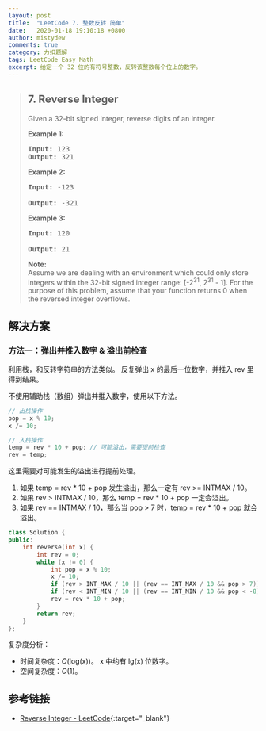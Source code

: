 ```yaml
---
layout: post
title:  "LeetCode 7. 整数反转 简单"
date:   2020-01-18 19:10:18 +0800
author: mistydew
comments: true
category: 力扣题解
tags: LeetCode Easy Math
excerpt: 给定一个 32 位的有符号整数，反转该整数每个位上的数字。
---
```

> ## 7. Reverse Integer
> 
> Given a 32-bit signed integer, reverse digits of an integer.
> 
> **Example 1:**
> 
> <pre>
> <strong>Input:</strong> 123
> <strong>Output:</strong> 321
> </pre>
> 
> **Example 2:**
> 
> <pre>
> <strong>Input:</strong> -123<br>
> <strong>Output:</strong> -321
> </pre>
> 
> **Example 3:**
> 
> <pre>
> <strong>Input:</strong> 120<br>
> <strong>Output:</strong> 21
> </pre>
> 
> **Note:**<br>
> Assume we are dealing with an environment which could only store integers
> within the 32-bit signed integer range: [-2<sup>31</sup>,  2<sup>31</sup> -
> 1]. For the purpose of this problem, assume that your function returns 0 when
> the reversed integer overflows.

## 解决方案

### 方法一：弹出并推入数字 & 溢出前检查

利用栈，和反转字符串的方法类似。
反复弹出 x 的最后一位数字，并推入 rev 里得到结果。

不使用辅助栈（数组）弹出并推入数字，使用以下方法。

```cpp
// 出栈操作
pop = x % 10;
x /= 10;

// 入栈操作
temp = rev * 10 + pop; // 可能溢出，需要提前检查
rev = temp;
```

这里需要对可能发生的溢出进行提前处理。
1. 如果 temp = rev * 10 + pop 发生溢出，那么一定有 rev >= INTMAX / 10。
2. 如果 rev > INTMAX / 10，那么 temp = rev * 10 + pop 一定会溢出。
3. 如果 rev == INTMAX / 10，那么当 pop > 7 时，temp = rev * 10 + pop 就会溢出。

```cpp
class Solution {
public:
    int reverse(int x) {
        int rev = 0;
        while (x != 0) {
            int pop = x % 10;
            x /= 10;
            if (rev > INT_MAX / 10 || (rev == INT_MAX / 10 && pop > 7)) return 0;
            if (rev < INT_MIN / 10 || (rev == INT_MIN / 10 && pop < -8)) return 0;
            rev = rev * 10 + pop;
        }
        return rev;
    }
};
```

复杂度分析：
* 时间复杂度：*O*(log(x))。
  x 中约有 lg(x) 位数字。
* 空间复杂度：*O*(1)。

## 参考链接

* [Reverse Integer - LeetCode](https://leetcode.com/problems/reverse-integer/){:target="_blank"}
